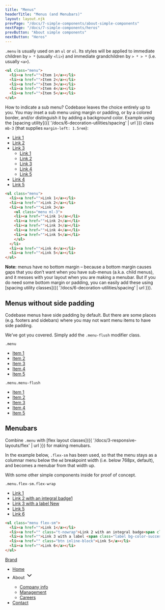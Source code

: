 ```yaml
---
title: "Menus"
headerTitle: "Menus (and Menubars)"
layout: layout.njk
prevPage: "/docs/7-simple-components/about-simple-components"
nextPage: "/docs/7-simple-components/heros"
prevButton: "About simple components"
nextButton: "Heros"
---
```


<p class="t-lg t-thin"><code>.menu</code> is usually used on an <code>ul</code> or <code>ol</code>. Its styles will be applied to immediate children by <code>&gt; *</code> (usually <code>&lt;li&gt;</code>) and immediate grandchildren by <code>&gt; * &gt; *</code> (i.e. usually <code>&lt;a&gt;</code>).</p>

```html
<ul class="menu">
  <li><a href="">Item 1</a></li>
  <li><a href="">Item 2</a></li>
  <li><a href="">Item 3</a></li>
  <li><a href="">Item 4</a></li>
  <li><a href="">Item 5</a></li>
</ul>
```

How to indicate a sub menu? Codebase leaves the choice entirely up to you. You may inset a sub menu using margin or padding, or by a colored border, and/or distinguish it by adding a background color. Example using the [spacing utility]({{ '/docs/6-decoration-utilities/spacing' | url }}) class `mb-3` (that supplies `margin-left: 1.5rem`):

<ul class="menu mb-3">
  <li><a href="">Link 1</a></li>
  <li><a href="">Link 2</a></li>
  <li><a href="">Link 3</a>
    <ul class="menu ml-3">
    <li><a href="">Link 1</a></li>
    <li><a href="">Link 2</a></li>
    <li><a href="">Link 3</a></li>
    <li><a href="">Link 4</a></li>
    <li><a href="">Link 5</a></li>
    </ul>
  </li>
  <li><a href="">Link 4</a></li>
  <li><a href="">Link 5</a></li>
</ul>

```html
<ul class="menu">
  <li><a href="">Link 1</a></li>
  <li><a href="">Link 2</a></li>
  <li><a href="">Link 3</a>
    <ul class="menu ml-3">
    <li><a href="">Link 1</a></li>
    <li><a href="">Link 2</a></li>
    <li><a href="">Link 3</a></li>
    <li><a href="">Link 4</a></li>
    <li><a href="">Link 5</a></li>
    </ul>
  </li>
  <li><a href="">Link 4</a></li>
  <li><a href="">Link 5</a></li>
</ul>
```

**Note:** menus have no bottom margin – because a bottom margin causes gaps that you don’t want when you have sub-menus (a.k.a. child menus), and it messes with your layout when you are making a menubar. But if you do need some bottom margin or padding, you can easily add these using  [spacing utility classes]({{ '/docs/6-decoration-utilities/spacing' | url }}).

## Menus without side padding

Codebase menus have side padding by default. But there are some places (e.g. footers and sidebars) where you may not want menu items to have side padding.

We’ve got you covered. Simply add the `.menu-flush` modifier class.

<div class="grid grid-md-2-cols grid-gap">
  <div>
    <p><code>.menu</code></p>
    <ul class="menu b-dashed">
      <li><a href="#/">Item 1</a></li>
      <li><a href="#/">Item 2</a></li>
      <li><a href="#/">Item 3</a></li>
      <li><a href="#/">Item 4</a></li>
      <li><a href="#/">Item 5</a></li>
    </ul>
  </div>
  <div>
    <p><code>.menu.menu-flush</code></p>
    <ul class="menu menu-flush b-dashed">
      <li><a href="">Item 1</a></li>
      <li><a href="">Item 2</a></li>
      <li><a href="">Item 3</a></li>
      <li><a href="">Item 4</a></li>
      <li><a href="">Item 5</a></li>
    </ul>
  </div>
</div>

## Menubars

Combine `.menu` with [flex layout classes]({{ '/docs/3-responsive-layouts/flex' | url }}) for making menubars.

In the example below, `.flex-sm` has been used, so that the menu stays as a columnar menu below the `md` breakpoint width (i.e. below 768px, default), and becomes a menubar from that width up.

With some other simple components inside for proof of concept.

`.menu.flex-sm.flex-wrap`

<ul class="menu flex-sm flex-wrap mb-3">
  <li><a href="#/">Link 1</a></li>
  <li><a href="#/" class="t-nowrap">Link 2 with an integral badge<span class="badge bg-color-warning">1</span></a></li>
  <li><a href="#/">Link 3 with a label <span class="label bg-color-success t-white t-uppercase">New</span></a></li>
  <li><a href="#/" class="btn inline-block">Link 5</a></li>
  <li><a href="#/">Link 6</a></li>
</ul>

```html
<ul class="menu flex-sm">
  <li><a href="">Link 1</a></li>
  <li><a href="" class="t-nowrap">Link 2 with an integral badge<span class="badge bg-color-warning">1</span></a></li>
  <li><a href="">Link 3 with a label <span class="label bg-color-success t-white t-uppercase">New</span></a></li>
  <li><a href="" class="btn inline-block">Link 5</a></li>
  <li><a href="">Link 6</a></li>
</ul>
```

<div class="flex-sm flex-wrap flex-space-between bg-color-background-alt mb-3">
  <div class="p-2">
    <a class="t-lg t-bold t-decoration-none" href="#/">Brand</a>
  </div>
  <ul class="menu flex-sm flex-middle flex-end flex-wrap">
    <li><a href="#/">Home</a></li>
    <li class="flex-sm flex-end">
      <div
        class="relative"
        x-data="{ open: false }"
      >
        <a
          class="t-decoration-none flex flex-middle"
          @click="open = !open"
          :aria-expanded="open ? 'true' : 'false'"
        >About <svg xmlns="http://www.w3.org/2000/svg" class="icon icon-tabler icon-tabler-chevron-down" width="24" height="24" viewBox="0 0 24 24" stroke-width="2" stroke="currentColor" fill="none" stroke-linecap="round" stroke-linejoin="round"><path stroke="none" d="M0 0h24v24H0z" fill="none"></path><polyline points="6 9 12 15 18 9"></polyline></svg>
        </a>
        <div
          class="absolute right-sm bs b-thin rounded-sm bg-color-background"
          x-show="open"
          @click.away="open = false"
          style="min-width: 10rem"
        >
          <ul class="menu">
            <li><a href="">Company info</a></li>
            <li><a href="">Management</a></li>
            <li><a href="">Careers</a></li>
          </ul>
        </div>
      </div>
    </li>
    <li><a href="">Contact</a></li>
  </ul>
</div>